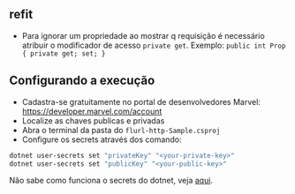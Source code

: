 ## refit

- Para ignorar um propriedade ao mostrar q requisição é necessário atribuir o modificador de acesso `private get`. Exemplo: `public int Prop { private get; set; }`

## Configurando a execução

- Cadastra-se gratuitamente no portal de desenvolvedores Marvel: <https://developer.marvel.com/account>
- Localize as chaves publicas e privadas
- Abra o terminal da pasta do `flurl-http-Sample.csproj`
- Configure os secrets através dos comando:

```bash
dotnet user-secrets set "privateKey" "<your-private-key>"
dotnet user-secrets set "publicKey" "<your-public-key>"
```

Não sabe como funciona o secrets do dotnet, veja [aqui](https://docs.microsoft.com/pt-br/aspnet/core/security/app-secrets?view=aspnetcore-5.0&tabs=windows#enable-secret-storage).
